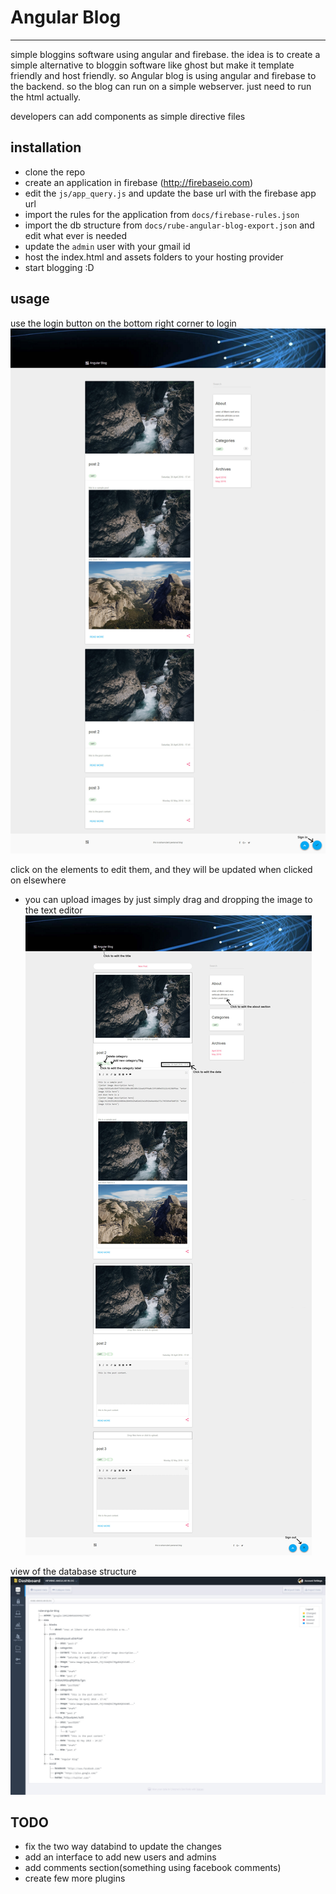 # Angular Blog
---

simple bloggins software using angular and firebase.
the idea is to create a simple alternative to bloggin software like ghost but make it template friendly and host friendly.
so Angular blog is using angular and firebase to the backend. so the blog can run on a simple webserver. just need to run the html actually.

developers can add components as simple directive files

## installation

* clone the repo
* create an application in firebase (http://firebaseio.com)
* edit the `js/app_query.js` and update the base url with the firebase app url
* import the rules for the application from `docs/firebase-rules.json`
* import the db structure from `docs/rube-angular-blog-export.json` and edit what ever is needed
* update the `admin` user with your gmail id
* host the index.html and assets folders to your hosting provider
* start blogging :D

## usage
use the login button on the bottom right corner to login 
![visitors in view](https://github.com/oshanrube/angularblog/blob/master/docs/screenshot.jpg?raw=true)

click on the elements to edit them, and they will be updated when clicked on elsewhere
* you can upload images by just simply drag and dropping the image to the text editor
![logged in view](https://github.com/oshanrube/angularblog/blob/master/docs/screenshot-1.jpg?raw=true)

view of the database structure
![db structure view](https://github.com/oshanrube/angularblog/blob/master/docs/screenshot-2.jpg?raw=true)

## TODO
* fix the two way databind to update the changes 
* add an interface to add new users and admins
* add comments section(something using facebook comments)
* create few more plugins
